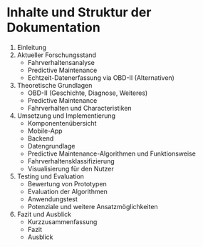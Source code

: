 # Inhalte und Struktur der Dokumentation

1. Einleitung
2. Aktueller Forschungsstand
    - Fahrverhaltensanalyse
    - Predictive Maintenance
    - Echtzeit-Datenerfassung via OBD-II (Alternativen)
3. Theoretische Grundlagen
    - OBD-II (Geschichte, Diagnose, Weiteres)
    - Predictive Maintenance
    - Fahrverhalten und Characteristiken
4. Umsetzung und Implementierung
    - Komponentenübersicht
    - Mobile-App
    - Backend
    - Datengrundlage
    - Predictive Maintenance-Algorithmen und Funktionsweise
    - Fahrverhaltensklassifizierung
    - Visualisierung für den Nutzer
5. Testing und Evaluation
    - Bewertung von Prototypen
    - Evaluation der Algorithmen
    - Anwendungstest
    - Potenziale und weitere Ansatzmöglichkeiten
6. Fazit und Ausblick
    - Kurzzusammenfassung
    - Fazit
    - Ausblick